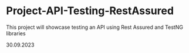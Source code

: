 # Project-API-Testing-RestAssured
This project will showcase testing an API using Rest Assured and TestNG libraries

30.09.2023
